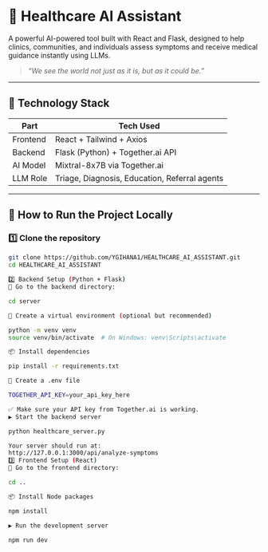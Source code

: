 # 🧠 Healthcare AI Assistant

A powerful AI-powered tool built with React and Flask, designed to help clinics, communities, and individuals assess symptoms and receive medical guidance instantly using LLMs.

> _“We see the world not just as it is, but as it could be.”_

---

## 🔧 Technology Stack

| Part      | Tech Used                            |
|-----------|--------------------------------------|
| Frontend  | React + Tailwind + Axios             |
| Backend   | Flask (Python) + Together.ai API     |
| AI Model  | Mixtral-8x7B via Together.ai         |
| LLM Role  | Triage, Diagnosis, Education, Referral agents |

---

## 🚀 How to Run the Project Locally

### 1️⃣ Clone the repository

```bash
git clone https://github.com/YGIHANA1/HEALTHCARE_AI_ASSISTANT.git
cd HEALTHCARE_AI_ASSISTANT

2️⃣ Backend Setup (Python + Flask)
🔁 Go to the backend directory:

cd server

🐍 Create a virtual environment (optional but recommended)

python -m venv venv
source venv/bin/activate  # On Windows: venv\Scripts\activate

📦 Install dependencies

pip install -r requirements.txt

🔑 Create a .env file

TOGETHER_API_KEY=your_api_key_here

✅ Make sure your API key from Together.ai is working.
▶️ Start the backend server

python healthcare_server.py

Your server should run at:
http://127.0.0.1:3000/api/analyze-symptoms
3️⃣ Frontend Setup (React)
🔁 Go to the frontend directory:

cd ..

📦 Install Node packages

npm install

▶️ Run the development server

npm run dev


